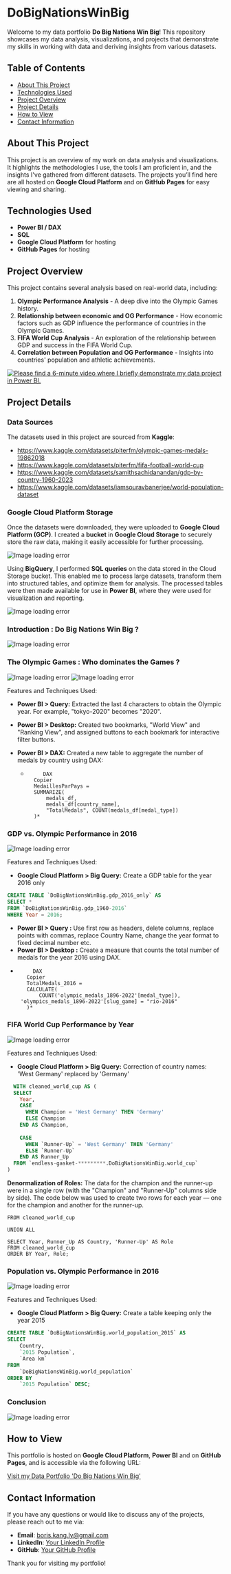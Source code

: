 # DoBigNationsWinBig

Welcome to my data portfolio **Do Big Nations Win Big**! This repository showcases my data analysis, visualizations, and projects that demonstrate my skills in working with data and deriving insights from various datasets.

## Table of Contents
- [About This Project](#about-this-project)
- [Technologies Used](#technologies-used)
- [Project Overview](#project-overview)
- [Project Details](#project-details)
- [How to View](#how-to-view)
- [Contact Information](#contact-information)

## About This Project

This project is an overview of my work on data analysis and visualizations. It highlights the methodologies I use, the tools I am proficient in, and the insights I've gathered from different datasets. The projects you’ll find here are all hosted on **Google Cloud Platform** and on **GitHub Pages** for easy viewing and sharing.

## Technologies Used

- **Power BI / DAX**
- **SQL**
- **Google Cloud Platform** for hosting
- **GitHub Pages** for hosting

## Project Overview

This project contains several analysis based on real-world data, including:
1. **Olympic Performance Analysis** - A deep dive into the Olympic Games history.
2. **Relationship between economic and OG Performance** - How economic factors such as GDP influence the performance of countries in the Olympic Games.
3. **FIFA World Cup Analysis** - An exploration of the relationship between GDP and success in the FIFA World Cup.
4. **Correlation between Population and OG Performance** - Insights into countries' population and athletic achievements.

[![Please find a 6-minute video where I briefly demonstrate my data project in Power BI.](https://github.com/boris-mind/DoBigNationsWinBig/blob/main/imageDBNWBvideo.png)](https://www.loom.com/share/fccf8fdfb234412483ebb64b7320896e?sid=4448521a-3c16-4312-bdc6-d23d31215c7a)

## Project Details

### Data Sources

The datasets used in this project are sourced from **Kaggle**:
- https://www.kaggle.com/datasets/piterfm/olympic-games-medals-19862018
- https://www.kaggle.com/datasets/piterfm/fifa-football-world-cup
- https://www.kaggle.com/datasets/samithsachidanandan/gdp-by-country-1960-2023
- https://www.kaggle.com/datasets/iamsouravbanerjee/world-population-dataset

### Google Cloud Platform Storage

Once the datasets were downloaded, they were uploaded to **Google Cloud Platform (GCP)**. I created a **bucket** in **Google Cloud Storage** to securely store the raw data, making it easily accessible for further processing.

![Image loading error](https://github.com/boris-mind/DoBigNationsWinBig/blob/main/imageDBNWB0.png)

Using **BigQuery**, I performed **SQL queries** on the data stored in the Cloud Storage bucket. This enabled me to process large datasets, transform them into structured tables, and optimize them for analysis. The processed tables were then made available for use in **Power BI**, where they were used for visualization and reporting.

![Image loading error](https://github.com/boris-mind/DoBigNationsWinBig/blob/main/imageDBNWB0.2.png)

### Introduction : Do Big Nations Win Big ?

![Image loading error](https://github.com/boris-mind/DoBigNationsWinBig/blob/main/imageDBNWB1.png)

### The Olympic Games : Who dominates the Games ?

![Image loading error](https://github.com/boris-mind/DoBigNationsWinBig/blob/main/imageDBNWB2.png)
![Image loading error](https://github.com/boris-mind/DoBigNationsWinBig/blob/main/imageDBNWB2.2.png)

Features and Techniques Used:

- **Power BI > Query:** Extracted the last 4 characters to obtain the Olympic year. For example, "tokyo-2020" becomes "2020".
- **Power BI > Desktop:** Created two bookmarks, "World View" and "Ranking View", and assigned buttons to each bookmark for interactive filter buttons.
- **Power BI > DAX:** Created a new table to aggregate the number of medals by country using DAX:

  *          DAX
          Copier
          MedaillesParPays = 
          SUMMARIZE(
              medals_df, 
              medals_df[country_name], 
              "TotalMedals", COUNT(medals_df[medal_type])
          )*

### GDP vs. Olympic Performance in 2016

![Image loading error](https://github.com/boris-mind/DoBigNationsWinBig/blob/main/imageDBNWB3.png)

Features and Techniques Used:

- **Google Cloud Platform > Big Query:** Create a GDP table for the year 2016 only

```SQL
CREATE TABLE `DoBigNationsWinBig.gdp_2016_only` AS
SELECT *
FROM `DoBigNationsWinBig.gdp_1960-2016`
WHERE Year = 2016;
```

- **Power BI > Query :** Use first row as headers, delete columns, replace points with commas, replace Country Name, change the year format to fixed decimal number etc.
- **Power BI > Desktop :** Create a measure that counts the total number of medals for the year 2016 using DAX.

 *          DAX
          Copier
          TotalMedals_2016 = 
          CALCULATE(
              COUNT('olympic_medals_1896-2022'[medal_type]),
        'olympics_medals_1896-2022'[slug_game] = "rio-2016"
          )*

### FIFA World Cup Performance by Year

![Image loading error](https://github.com/boris-mind/DoBigNationsWinBig/blob/main/imageDBNWB4.png)

Features and Techniques Used:

- **Google Cloud Platform > Big Query:** Correction of country names: 'West Germany' replaced by 'Germany'

```SQL
  WITH cleaned_world_cup AS (
  SELECT 
    Year,
    CASE 
      WHEN Champion = 'West Germany' THEN 'Germany'
      ELSE Champion
    END AS Champion,
    
    CASE 
      WHEN `Runner-Up` = 'West Germany' THEN 'Germany'
      ELSE `Runner-Up`
    END AS Runner_Up
  FROM `endless-gasket-*********.DoBigNationsWinBig.world_cup`
)
```
         
**Denormalization of Roles:** The data for the champion and the runner-up were in a single row (with the "Champion" and "Runner-Up" columns side by side). The code below was used to create two rows for each year — one for the champion and another for the runner-up.

```SELECT Year, Champion AS Country, 'Champion' AS Role
FROM cleaned_world_cup

UNION ALL

SELECT Year, Runner_Up AS Country, 'Runner-Up' AS Role
FROM cleaned_world_cup
ORDER BY Year, Role;
```

### Population vs. Olympic Performance in 2016

![Image loading error](https://github.com/boris-mind/DoBigNationsWinBig/blob/main/imageDBNWB5.png)

Features and Techniques Used:

- **Google Cloud Platform > Big Query:** Create a table keeping only the year 2015

```SQL
CREATE TABLE `DoBigNationsWinBig.world_population_2015` AS
SELECT 
    Country,
    `2015 Population`,
    `Area km`
FROM 
    `DoBigNationsWinBig.world_population`
ORDER BY 
    `2015 Population` DESC;
```

### Conclusion

![Image loading error](https://github.com/boris-mind/DoBigNationsWinBig/blob/main/imageDBNWB6.png)

## How to View

This portfolio is hosted on **Google Cloud Platform**, **Power BI** and on **GitHub Pages**, and is accessible via the following URL:

[Visit my Data Portfolio 'Do Big Nations Win Big'](https://github.com/boris-mind/DoBigNationsWinBig)

## Contact Information

If you have any questions or would like to discuss any of the projects, please reach out to me via:

- **Email**: boris.kang.ly@gmail.com
- **LinkedIn**: [Your LinkedIn Profile](https://www.linkedin.com/in/)
- **GitHub**: [Your GitHub Profile](https://github.com/boris-mind)

Thank you for visiting my portfolio!
